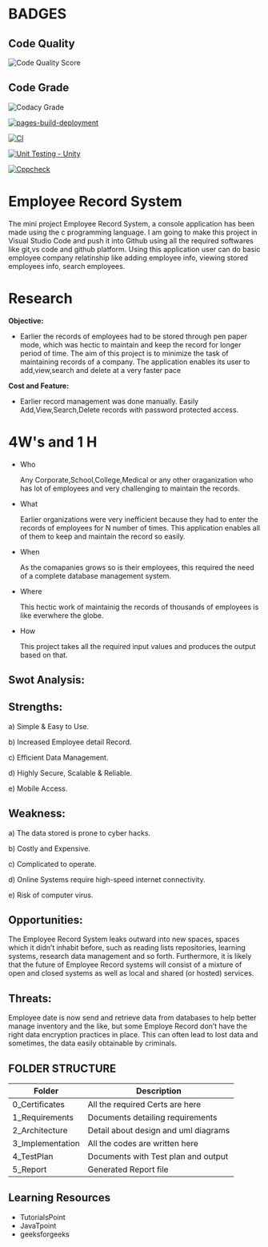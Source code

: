 # BADGES

## Code Quality

![Code Quality Score](https://api.codiga.io/project/30986/score/svg)

## Code Grade

![Codacy Grade](https://api.codiga.io/project/30986/status/svg)


[![pages-build-deployment](https://github.com/AmitKumar-30120/M1_Employee_Record_System_Utility/actions/workflows/pages/pages-build-deployment/badge.svg)](https://github.com/AmitKumar-30120/M1_Employee_Record_System_Utility/actions/workflows/pages/pages-build-deployment)

[![CI](https://github.com/AmitKumar-30120/M1_Employee_Record_System_Utility/actions/workflows/main.yml/badge.svg)](https://github.com/AmitKumar-30120/M1_Employee_Record_System_Utility/actions/workflows/main.yml)

[![Unit Testing - Unity](https://github.com/AmitKumar-30120/M1_Employee_Record_System_Utility/actions/workflows/unity.yml/badge.svg)](https://github.com/AmitKumar-30120/M1_Employee_Record_System_Utility/actions/workflows/unity.yml)

[![Cppcheck](https://github.com/AmitKumar-30120/M1_Employee_Record_System_Utility/actions/workflows/cpp.yml/badge.svg)](https://github.com/AmitKumar-30120/M1_Employee_Record_System_Utility/actions/workflows/cpp.yml)

# Employee Record System
The mini project Employee Record System, a console application has been made using the c programming language. I am going to make this project in Visual Studio Code and push it into Github using all the required softwares like git,vs code and github platform. Using this application user can do basic employee company relatinship like adding employee info, viewing stored employees info, search employees. 
# Research
__Objective:__

* Earlier the records of employees had to be stored through pen paper mode, which was hectic to maintain and keep the record for longer period of time. The aim of this project is to minimize the task of maintaining records of a company. The application enables its user to add,view,search and delete at a very faster pace

__Cost and Feature:__

* Earlier record management was done manually. Easily Add,View,Search,Delete records with password protected access.

# 4W's and 1 H

* Who

    Any Corporate,School,College,Medical or any other oraganization who has lot of employees and very challenging to maintain the records.

* What

    Earlier organizations were very inefficient because they had to enter the records of employees for N number of times. This application enables all of them to keep       and maintain the record so easily.

* When

    As the comapanies grows so is their employees, this required the need of a complete database management system.

* Where

    This hectic work of maintainig the records of thousands of employees is like everwhere the globe.

* How

    This project takes all the required input values and produces the output based on that.

## **Swot Analysis:**

## Strengths:
a) Simple & Easy to Use.

b) Increased Employee detail Record.

c) Efficient Data Management.

d) Highly Secure, Scalable & Reliable. 

e) Mobile Access.

## Weakness:
a) The data stored is prone to cyber hacks.

b) Costly and Expensive.

c) Complicated to operate.

d) Online Systems require high-speed internet connectivity.

e) Risk of computer virus.

## Opportunities:
The Employee Record System leaks outward into new spaces, spaces which it didn’t inhabit before, such as reading lists repositories, learning systems, research data management and so forth. Furthermore, it is likely that the future of Employee Record systems will consist of a mixture of open and closed systems as well as local and shared (or hosted) services.

## Threats:
Employee date is now send and retrieve data from databases to help better manage inventory and the like, but some Employe Record don’t have the right data encryption practices in place. This can often lead to lost data and sometimes, the data easily obtainable by criminals.

    
## FOLDER STRUCTURE

|       Folder              |           Description              |
|---------------------------|------------------------------------|
|0_Certificates             |All the required Certs are here     |
|1_Requirements             |Documents detailing requirements    |
|2_Architecture             |Detail about design and uml diagrams|
|3_Implementation           |All the codes are written here      |
|4_TestPlan                 |Documents with Test plan and output |
|5_Report                   |Generated Report file               |

## Learning Resources

* TutorialsPoint
* JavaTpoint
* geeksforgeeks
